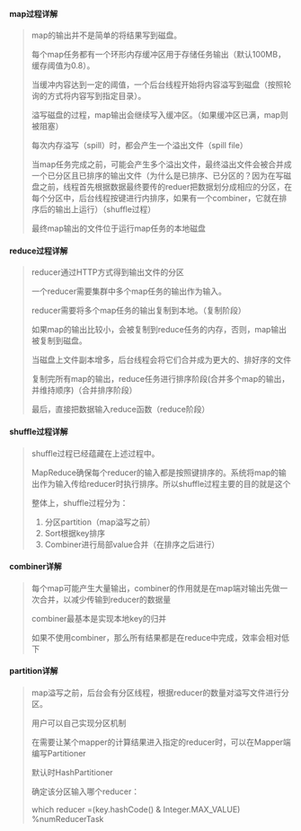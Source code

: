 #### map过程详解
>
>map的输出并不是简单的将结果写到磁盘。
>
>每个map任务都有一个环形内存缓冲区用于存储任务输出（默认100MB，缓存阈值为0.8）。
>
>当缓冲内容达到一定的阈值，一个后台线程开始将内容溢写到磁盘（按照轮询的方式将内容写到指定目录）。
>
>溢写磁盘的过程，map输出会继续写入缓冲区。（如果缓冲区已满，map则被阻塞）
>
>每次内存溢写（spill）时，都会产生一个溢出文件（spill file）
>
>当map任务完成之前，可能会产生多个溢出文件，最终溢出文件会被合并成一个已分区且已排序的输出文件（为什么是已排序、已分区的？因为在写磁盘之前，线程首先根据数据最终要传的reduer把数据划分成相应的分区，在每个分区中，后台线程按键进行内排序，如果有一个combiner，它就在排序后的输出上运行）（shuffle过程）
>
>最终map输出的文件位于运行map任务的本地磁盘
>

#### reduce过程详解
>
>reducer通过HTTP方式得到输出文件的分区
>
>一个reducer需要集群中多个map任务的输出作为输入。
>
>reducer需要将多个map任务的输出复制到本地。（复制阶段）
>
>如果map的输出比较小，会被复制到reduce任务的内存，否则，map输出被复制到磁盘。
>
>当磁盘上文件副本增多，后台线程会将它们合并成为更大的、排好序的文件
>
>复制完所有map的输出，reduce任务进行排序阶段(合并多个map的输出，并维持顺序)（合并排序阶段）
>
>
>最后，直接把数据输入reduce函数（reduce阶段）
>



#### shuffle过程详解
>
>shuffle过程已经蕴藏在上述过程中。
>
>MapReduce确保每个reducer的输入都是按照键排序的。系统将map的输出作为输入传给reducer时执行排序。所以shuffle过程主要的目的就是这个
>
>整体上，shuffle过程分为：
> 1. 分区partition（map溢写之前）
> 2. Sort根据key排序
> 3. Combiner进行局部value合并（在排序之后进行）


#### combiner详解
>
>
>每个map可能产生大量输出，combiner的作用就是在map端对输出先做一次合并，以减少传输到reducer的数据量
>
>combiner最基本是实现本地key的归并
>
>如果不使用combiner，那么所有结果都是在reduce中完成，效率会相对低下
>
>
>


#### partition详解
>
>map溢写之前，后台会有分区线程，根据reducer的数量对溢写文件进行分区。
>
>用户可以自己实现分区机制
>
>在需要让某个mapper的计算结果进入指定的reducer时，可以在Mapper端编写Partitioner
>
>默认时HashPartitioner
>
>确定该分区输入哪个reducer：
>
>which reducer =(key.hashCode() & Integer.MAX_VALUE) %numReducerTask
>
>
